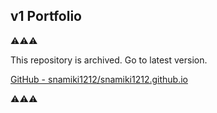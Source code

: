 ## v1 Portfolio

⚠️⚠️⚠️

This repository is archived. Go to latest version.

[GitHub - snamiki1212/snamiki1212.github.io](https://github.com/snamiki1212/snamiki1212.github.io)

⚠️⚠️⚠️
